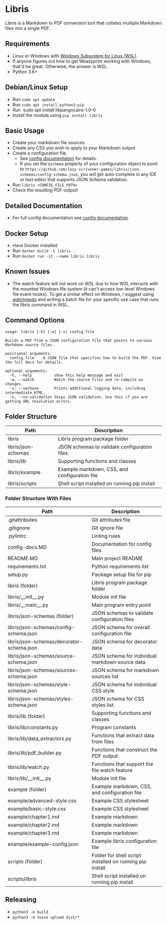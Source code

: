 # Libris

Libris is a Markdown to PDF conversion tool that collates multiple Markdown files into a single PDF.

## Requirements

-   Linux or Windows with [Windows Subsystem for Linux (WSL)](https://docs.microsoft.com/en-us/windows/wsl/install)
-   If anyone figures out how to get Weasyprint working with Windows, that'd be great. Otherwise, the answer is WSL.
-   Python 3.6+

## Debian/Linux Setup

-   Run `sudo apt update`
-   Run `sudo apt install python3-pip`
-   Run `sudo apt install libpangocairo-1.0-0
-   Install the module using `pip install libris`

## Basic Usage

-   Create your markdown file sources
-   Create any CSS you wish to apply to your Markdown output
-   Create a configuration file.
    -   See [config documentation](./config-docs.MD) for details.
    -   If you set the `$schema` property of your configuration object to point to `https://github.com/lazy-scrivener-games/libris/json-schemas/config-schema.json`, you will get auto-complete in any IDE or text editor that supports JSON Schema validation.
-   Run `libris <CONFIG_FILE_PATH>`
-   Check the resulting PDF output!

## Detailed Documentation

-   For full config documentation see [config documentation](./config-docs.MD).

## Docker Setup

-   Have Docker installed
-   Run `docker build -t libris .`
-   Run `docker run -it --name libris libris`

## Known Issues

-   The watch feature will not work on WSL due to how WSL interacts with the mounted Windows file system (it can't access low-level Windows file event hooks). To get a similar effect on Windows, I suggest using [watchmedo](https://github.com/gorakhargosh/watchdog) and writing a batch file for your specific use case that runs the libris command in WSL.

## Command Options

```
usage: libris [-h] [-w] [-v] config_file

Builds a PDF from a JSON configuration file that points to various Markdown source files.

positional arguments:
  config_file    A JSON file that specifies how to build the PDF. View the full docs for details.

optional arguments:
  -h, --help          show this help message and exit
  -w, --watch         Watch the source files and re-compile on changes.
  -v, --verbose       Prints additional logging data, including intermediate HTML.
  -n, --no-validation Skips JSON validation. Use this if you are getting URL resolution errors.
```

## Folder Structure

| Path                | Description                                   |
| ------------------- | --------------------------------------------- |
| libris              | Libris program package folder                 |
| libris/json-schemas | JSON schemas to validate configuration files  |
| libris/lib          | Supporting functions and classes              |
| libris/example      | Example markdown, CSS, and configuration file |
| libris/scripts      | Shell script installed on running pip install |

### Folder Structure With Files

| Path                                      | Description                                              |
| ----------------------------------------- | -------------------------------------------------------- |
| .gitattributes                            | Git attributes file                                      |
| .gitignore                                | Git ignore file                                          |
| .pylintrc                                 | Linting rules                                            |
| config-docs.MD                            | Documentation for config files                           |
| README.MD                                 | Main project README                                      |
| requirements.txt                          | Python requirements list                                 |
| setup.py                                  | Package setup file for pip                               |
| libris (folder)                           | Libris program package folder                            |
| libris/\_\_init\_\_.py                    | Module init file                                         |
| libris/\_\_main\_\_.py                    | Main program entry point                                 |
| libris/json-schemas (folder)              | JSON schemas to validate configuration files             |
| libris/json-schemas/config-schema.json    | JSON schema for overall configuration file               |
| libris/json-schemas/decorator-schema.json | JSON schema for decorator data                           |
| libris/json-schemas/source-schema.json    | JSON schema for individual markdown source data          |
| libris/json-schemas/sources-schema.json   | JSON schema for markdown sources list                    |
| libris/json-schemas/style-schema.json     | JSON schema for individual CSS style                     |
| libris/json-schemas/styles-schema.json    | JSON schema for CSS styles list                          |
| libris/lib (folder)                       | Supporting functions and classes                         |
| libris/lib/constants.py                   | Program constants                                        |
| libris/lib/data_extractors.py             | Functions that extract data from files                   |
| libris/lib/pdf_builder.py                 | Functions that construct the PDF output                  |
| libris/lib/watch.py                       | Functions that support the file watch feature            |
| libris/lib/\_\_init\_\_.py                | Module init file                                         |
| example (folder)                          | Example markdown, CSS, and configuration file            |
| example/advanced-style.css                | Example CSS stylesheet                                   |
| example/basic-style.css                   | Example CSS stylesheet                                   |
| example/chapter1.md                       | Example markdown                                         |
| example/chapter2.md                       | Example markdown                                         |
| example/chapter3.md                       | Example markdown                                         |
| example/example-config.json               | Example libris configuration file                        |
| scripts (folder)                          | Folder for shell script installed on running pip install |
| scripts/libris                            | Shell script installed on running pip install            |

## Releasing

-   `python3 -m build`
-   `python3 -m twine upload dist/*`
